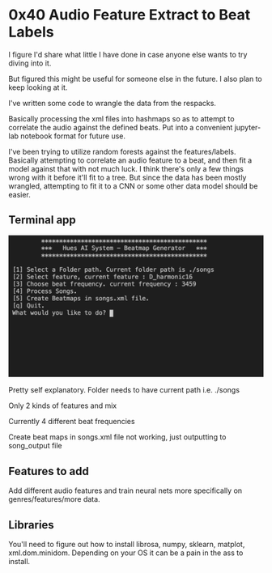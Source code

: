 # 0x40 Audio Feature Extract to Beat Labels

I figure I'd share what little I have done in case anyone else wants to try diving into it.

But figured this might be useful for someone else in the future. I also plan to keep looking at it.

I've written some code to wrangle the data from the respacks. 

Basically processing the xml files into hashmaps so as to attempt to correlate the audio against the defined beats. Put into a convenient jupyter-lab notebook format for future use. 

I've been trying to utilize random forests against the features/labels. 
Basically attempting to correlate an audio feature to a beat, and then fit a model against that with not much luck. I think there's only a few things wrong with it before it'll fit to a tree. But since the data has been mostly wrangled, attempting to fit it to a CNN or some other data model should be easier. 

## Terminal app
![terminal](images/terminal.png)

Pretty self explanatory. Folder needs to have current path i.e. ./songs

Only 2 kinds of features and mix

Currently 4 different beat frequencies

Create beat maps in songs.xml file not working, just outputting to song_output file


## Features to add
Add different audio features and train neural nets more specifically on genres/features/more data.


## Libraries
You'll need to figure out how to install librosa, numpy, sklearn, matplot, xml.dom.minidom. Depending on your OS it can be a pain in the ass to install. 

